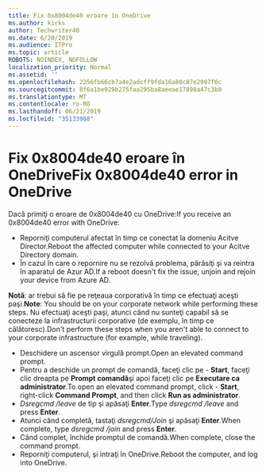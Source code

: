 ```yaml
---
title: Fix 0x8004de40 eroare în OneDrive
ms.author: kirks
author: Techwriter40
ms.date: 6/20/2019
ms.audience: ITPro
ms.topic: article
ROBOTS: NOINDEX, NOFOLLOW
localization_priority: Normal
ms.assetid: ''
ms.openlocfilehash: 2256fb66cb7a4e2adcff9fda16a80c87e2997f0c
ms.sourcegitcommit: 8f6a1be929b275faa295ba8aeeae17898a47c3b0
ms.translationtype: MT
ms.contentlocale: ro-RO
ms.lasthandoff: 06/21/2019
ms.locfileid: "35133988"
---
```

# <a name="fix-0x8004de40-error-in-onedrive"></a><span data-ttu-id="1ee98-102">Fix 0x8004de40 eroare în OneDrive</span><span class="sxs-lookup"><span data-stu-id="1ee98-102">Fix 0x8004de40 error in OneDrive</span></span>

<span data-ttu-id="1ee98-103">Dacă primiţi o eroare de 0x8004de40 cu OneDrive:</span><span class="sxs-lookup"><span data-stu-id="1ee98-103">If you receive an 0x8004de40 error with OneDrive:</span></span>

- <span data-ttu-id="1ee98-104">Reporniţi computerul afectat în timp ce conectat la domeniu Acitve Director.</span><span class="sxs-lookup"><span data-stu-id="1ee98-104">Reboot the affected computer while connected to your Acitve Directory domain.</span></span>
- <span data-ttu-id="1ee98-105">În cazul în care o repornire nu se rezolvă problema, părăsiţi şi va reintra în aparatul de Azur AD.</span><span class="sxs-lookup"><span data-stu-id="1ee98-105">If a reboot doesn't fix the issue, unjoin and rejoin your device from Azure AD.</span></span> 

<span data-ttu-id="1ee98-106">**Notă**: ar trebui să fie pe reţeaua corporativă în timp ce efectuaţi aceşti paşi.</span><span class="sxs-lookup"><span data-stu-id="1ee98-106">**Note**: You should be on your corporate network while performing these steps.</span></span> <span data-ttu-id="1ee98-107">Nu efectuaţi aceşti paşi, atunci când nu sunteţi capabil să se conecteze la infrastructurii corporative (de exemplu, în timp ce călătoresc).</span><span class="sxs-lookup"><span data-stu-id="1ee98-107">Don't perform these steps when you aren't able to connect to your corporate infrastructure (for example, while traveling).</span></span> 

- <span data-ttu-id="1ee98-108">Deschidere un ascensor virgulă prompt.</span><span class="sxs-lookup"><span data-stu-id="1ee98-108">Open an elevated command prompt.</span></span> 
- <span data-ttu-id="1ee98-109">Pentru a deschide un prompt de comandă, faceţi clic pe - **Start**, faceţi clic dreapta pe **Prompt comandă**şi apoi faceţi clic pe **Executare ca administrator**.</span><span class="sxs-lookup"><span data-stu-id="1ee98-109">To open an elevated command prompt, click - **Start**, right-click **Command Prompt**, and then click **Run as administrator**.</span></span>
- <span data-ttu-id="1ee98-110">*Dsregcmd /leave* de tip şi apăsaţi **Enter**.</span><span class="sxs-lookup"><span data-stu-id="1ee98-110">Type *dsregcmd /leave* and press **Enter**.</span></span>
- <span data-ttu-id="1ee98-111">Atunci când completă, tastaţi *dsregcmd/Join* şi apăsaţi **Enter**.</span><span class="sxs-lookup"><span data-stu-id="1ee98-111">When complete, type *dsregcmd /join* and press **Enter**.</span></span>
- <span data-ttu-id="1ee98-112">Când complet, închide promptul de comandă.</span><span class="sxs-lookup"><span data-stu-id="1ee98-112">When complete, close the command prompt.</span></span>
- <span data-ttu-id="1ee98-113">Reporniţi computerul, şi intraţi în OneDrive.</span><span class="sxs-lookup"><span data-stu-id="1ee98-113">Reboot the computer, and log into OneDrive.</span></span>